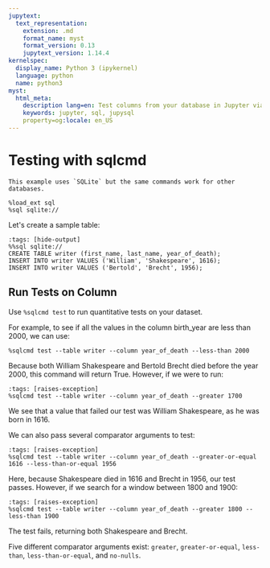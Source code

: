 ```yaml
---
jupytext:
  text_representation:
    extension: .md
    format_name: myst
    format_version: 0.13
    jupytext_version: 1.14.4
kernelspec:
  display_name: Python 3 (ipykernel)
  language: python
  name: python3
myst:
  html_meta:
    description lang=en: Test columns from your database in Jupyter via JupySQL
    keywords: jupyter, sql, jupysql
    property=og:locale: en_US
---
```



# Testing with sqlcmd

```{note}
This example uses `SQLite` but the same commands work for other databases.
```

```{code-cell} ipython3
%load_ext sql
%sql sqlite://
```

Let's create a sample table:

```{code-cell} ipython3
:tags: [hide-output]
%%sql sqlite://
CREATE TABLE writer (first_name, last_name, year_of_death);
INSERT INTO writer VALUES ('William', 'Shakespeare', 1616);
INSERT INTO writer VALUES ('Bertold', 'Brecht', 1956);
```


## Run Tests on Column

Use `%sqlcmd test` to run quantitative tests on your dataset.

For example, to see if all the values in the column birth_year are less than 2000, we can use:

```{code-cell} ipython3
%sqlcmd test --table writer --column year_of_death --less-than 2000
```

Because both William Shakespeare and Bertold Brecht died before the year 2000, this command will return True. However, if we were to run:

```{code-cell} ipython3
:tags: [raises-exception]
%sqlcmd test --table writer --column year_of_death --greater 1700
```

We see that a value that failed our test was William Shakespeare, as he was born in 1616.

We can also pass several comparator arguments to test:

```{code-cell} ipython3
:tags: [raises-exception]
%sqlcmd test --table writer --column year_of_death --greater-or-equal 1616 --less-than-or-equal 1956
```

Here, because Shakespeare died in 1616 and Brecht in 1956, our test passes. However, if we search for a window between 1800 and 1900:

```{code-cell} ipython3
:tags: [raises-exception]
%sqlcmd test --table writer --column year_of_death --greater 1800 --less-than 1900
```

The test fails, returning both Shakespeare and Brecht.

Five different comparator arguments exist: `greater`, `greater-or-equal`, `less-than`, `less-than-or-equal`, and `no-nulls`. 


